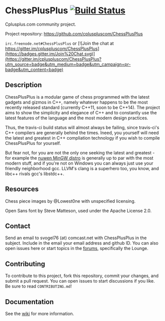 # ChessPlusPlus [![Build Status](https://travis-ci.org/cpluspluscom/ChessPlusPlus.png?branch=master)](https://travis-ci.org/cpluspluscom/ChessPlusPlus)

Cplusplus.com community project.

Project repository: https://github.com/cpluspluscom/ChessPlusPlus

`irc.freenode.net#ChessPlusPlus` or [![Join the chat at https://gitter.im/cpluspluscom/ChessPlusPlus](https://badges.gitter.im/Join%20Chat.svg)](https://gitter.im/cpluspluscom/ChessPlusPlus?utm_source=badge&utm_medium=badge&utm_campaign=pr-badge&utm_content=badge)

## Description
ChessPlusPlus is a modular game of chess programmed with the latest gadgets and gizmos in C++, namely whatever happens to be the most recently released standard (currently C++11, soon to be C++14). The project aims to show the simplicity and elegance of C++ and to constantly use the latest features of the language and the most modern design practices.

Thus, the travis-ci build status will almost always be failing, since travis-ci's C++ compilers are generally behind the times. Ineed, you yourself will need the latest and greatest in C++ compliation technology if you wish to compile ChessPlusPlus for yourself.

But fear not, for you are not the only one seeking the latest and greatest - for example the [nuwen MinGW distro](http://nuwen.net/mingw.html) is generally up to par with the most modern stuff, and if you're not on Windows you can always just use your friendly neighborhood gcc. LLVM's clang is a superhero too, you know, and libc++ rivals gcc's libstdc++.

## Resources
Chess piece images by @Lowest0ne with unspecified licensing.

Open Sans font by Steve Matteson, used under the Apache License 2.0.

## Contact
Send an email to svogel76 (at) comcast.net with ChessPlusPlus in the subject. Include in the email your email address and github ID. You can also open issues here or start topics in the [forums](http://www.cplusplus.com/forum/), specifically the Lounge.

## Contributing
To contribute to this project, fork this repository, commit your changes, and submit a pull request. You can open issues to start discussions if you like. Be sure to read `CONTRIBUTING.md`!

## Documentation
See the [wiki](https://github.com/cpluspluscom/ChessPlusPlus/wiki) for more information.
